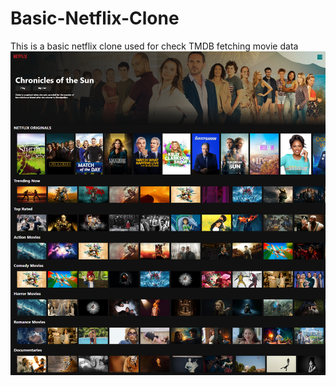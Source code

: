 # Basic-Netflix-Clone
This is a basic netflix clone used for check TMDB fetching movie data
<img src="scrnli_4_25_2024_7-12-13 AM.png">
